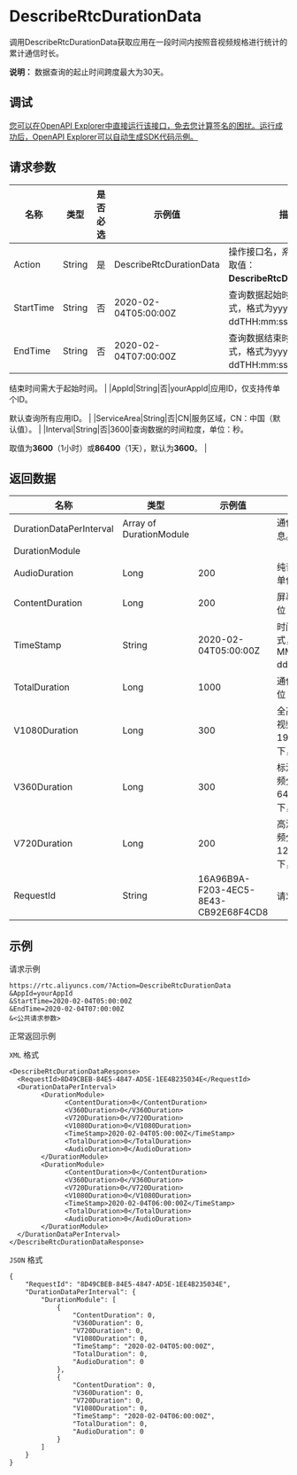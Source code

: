 # DescribeRtcDurationData

调用DescribeRtcDurationData获取应用在一段时间内按照音视频规格进行统计的累计通信时长。

**说明：** 数据查询的起止时间跨度最大为30天。

## 调试

[您可以在OpenAPI Explorer中直接运行该接口，免去您计算签名的困扰。运行成功后，OpenAPI Explorer可以自动生成SDK代码示例。](https://api.aliyun.com/#product=rtc&api=DescribeRtcDurationData&type=RPC&version=2018-01-11)

## 请求参数

|名称|类型|是否必选|示例值|描述|
|--|--|----|---|--|
|Action|String|是|DescribeRtcDurationData|操作接口名，系统规定参数，取值：**DescribeRtcDurationData**。 |
|StartTime|String|否|2020-02-04T05:00:00Z|查询数据起始时间，UTC格式，格式为yyyy-MM-ddTHH:mm:ssZ。 |
|EndTime|String|否|2020-02-04T07:00:00Z|查询数据结束时间，UTC格式，格式为yyyy-MM-ddTHH:mm:ssZ。

 结束时间需大于起始时间。 |
|AppId|String|否|yourAppId|应用ID，仅支持传单个ID。

 默认查询所有应用ID。 |
|ServiceArea|String|否|CN|服务区域，CN：中国（默认值）。 |
|Interval|String|否|3600|查询数据的时间粒度，单位：秒。

 取值为**3600**（1小时）或**86400**（1天），默认为**3600**。 |

## 返回数据

|名称|类型|示例值|描述|
|--|--|---|--|
|DurationDataPerInterval|Array of DurationModule| |通信时长统计信息。 |
|DurationModule| | | |
|AudioDuration|Long|200|纯音频通信时长，单位：分钟。 |
|ContentDuration|Long|200|屏幕共享时长，单位：分钟。 |
|TimeStamp|String|2020-02-04T05:00:00Z|时间戳，UTC格式，格式为yyyy-MM-ddTHH:mm:ssZ。 |
|TotalDuration|Long|1000|通信总时长，单位：分钟。 |
|V1080Duration|Long|300|全高清通信时长，视频分辨率为1920X1080及以下，单位：分钟。 |
|V360Duration|Long|300|标清通信时长，视频分辨率为640X480及以下，单位：分钟。 |
|V720Duration|Long|200|高清通信时长，视频分辨率为1280X720及以下，单位：分钟。 |
|RequestId|String|16A96B9A-F203-4EC5-8E43-CB92E68F4CD8|请求ID。 |

## 示例

请求示例

```
https://rtc.aliyuncs.com/?Action=DescribeRtcDurationData
&AppId=yourAppId
&StartTime=2020-02-04T05:00:00Z
&EndTime=2020-02-04T07:00:00Z
&<公共请求参数>
```

正常返回示例

`XML` 格式

```
<DescribeRtcDurationDataResponse>
  <RequestId>8D49CBEB-84E5-4847-AD5E-1EE4B235034E</RequestId>
  <DurationDataPerInterval>
        <DurationModule>
              <ContentDuration>0</ContentDuration>
              <V360Duration>0</V360Duration>
              <V720Duration>0</V720Duration>
              <V1080Duration>0</V1080Duration>
              <TimeStamp>2020-02-04T05:00:00Z</TimeStamp>
              <TotalDuration>0</TotalDuration>
              <AudioDuration>0</AudioDuration>
        </DurationModule>
        <DurationModule>
              <ContentDuration>0</ContentDuration>
              <V360Duration>0</V360Duration>
              <V720Duration>0</V720Duration>
              <V1080Duration>0</V1080Duration>
              <TimeStamp>2020-02-04T06:00:00Z</TimeStamp>
              <TotalDuration>0</TotalDuration>
              <AudioDuration>0</AudioDuration>
        </DurationModule>
  </DurationDataPerInterval>
</DescribeRtcDurationDataResponse>
```

`JSON` 格式

```
{
	"RequestId": "8D49CBEB-84E5-4847-AD5E-1EE4B235034E",
	"DurationDataPerInterval": {
		"DurationModule": [
			{
				"ContentDuration": 0,
				"V360Duration": 0,
				"V720Duration": 0,
				"V1080Duration": 0,
				"TimeStamp": "2020-02-04T05:00:00Z",
				"TotalDuration": 0,
				"AudioDuration": 0
			},
			{
				"ContentDuration": 0,
				"V360Duration": 0,
				"V720Duration": 0,
				"V1080Duration": 0,
				"TimeStamp": "2020-02-04T06:00:00Z",
				"TotalDuration": 0,
				"AudioDuration": 0
			}
		]
	}
}
```

